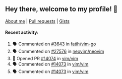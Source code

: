 ## Hey there, welcome to my profile! 👋

[About me](https://seandewar.github.io/)
 | [Pull requests](https://github.com/search?p=1&q=author%3Aseandewar+is%3Apr)
 | [Gists](https://gist.github.com/seandewar)

#### Recent activity:

<!--START_SECTION:activity-->
1. 🗣 Commented on [#3643](https://github.com/fatih/vim-go/issues/3643#issuecomment-1960083658) in [fatih/vim-go](https://github.com/fatih/vim-go)
2. 🗣 Commented on [#27576](https://github.com/neovim/neovim/issues/27576#issuecomment-1959488435) in [neovim/neovim](https://github.com/neovim/neovim)
3. 💪 Opened PR [#14074](https://github.com/vim/vim/pull/14074) in [vim/vim](https://github.com/vim/vim)
4. 🗣 Commented on [#14073](https://github.com/vim/vim/issues/14073#issuecomment-1959310200) in [vim/vim](https://github.com/vim/vim)
5. 🗣 Commented on [#14073](https://github.com/vim/vim/issues/14073#issuecomment-1959284019) in [vim/vim](https://github.com/vim/vim)
<!--END_SECTION:activity-->

